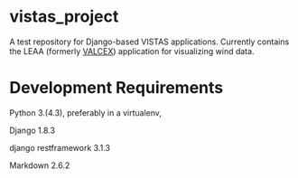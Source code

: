 # vistas_project
A test repository for Django-based VISTAS applications. Currently contains the LEAA (formerly [VALCEX](https://github.com/TaylorMutch/valcex)) application for visualizing wind data.

# Development Requirements

Python 3.(4.3), preferably in a virtualenv,

Django 1.8.3

django restframework 3.1.3

Markdown 2.6.2
